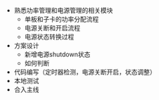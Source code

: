 - 熟悉功率管理和电源管理的相关模块
	- 单板和子卡的功率分配流程
	- 电源关断和开启流程
	- 电源状态转换过程
- 方案设计
	- 新增电源shutdown状态
	- 如何判断
- 代码编写（定时器检测，电源关断开启，状态调整）
- 本地测试
- 合入主线
